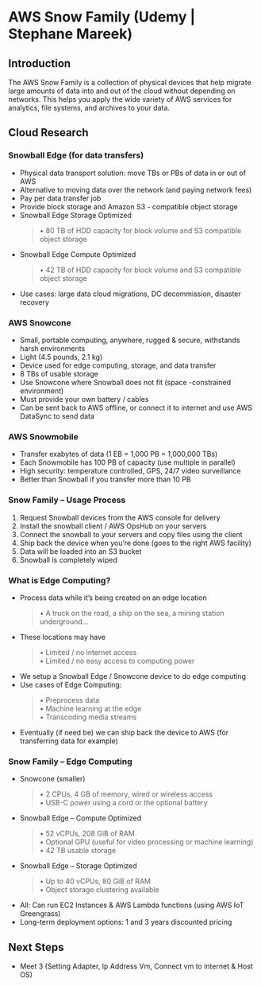 # AWS Snow Family (Udemy | Stephane Mareek)

## Introduction

The AWS Snow Family is a collection of physical devices that help migrate large amounts of data into and out of the cloud without depending on networks. This helps you apply the wide variety of AWS services for analytics, file systems, and archives to your data.

## Cloud Research

### Snowball Edge (for data transfers)

- Physical data transport solution: move TBs or PBs of data in or out
  of AWS
- Alternative to moving data over the network (and paying network
  fees)
- Pay per data transfer job
- Provide block storage and Amazon S3 - compatible object storage
- Snowball Edge Storage Optimized
  > • 80 TB of HDD capacity for block volume and S3 compatible object
  > storage
- Snowball Edge Compute Optimized
  > • 42 TB of HDD capacity for block volume and S3 compatible object
  > storage
- Use cases: large data cloud migrations, DC decommission, disaster
  recovery

### AWS Snowcone

- Small, portable computing, anywhere, rugged &
  secure, withstands harsh environments
- Light (4.5 pounds, 2.1 kg)
- Device used for edge computing, storage, and data
  transfer
- 8 TBs of usable storage
- Use Snowcone where Snowball does not fit
  (space
  -constrained environment)
- Must provide your own battery / cables
- Can be sent back to AWS offline, or connect it to
  internet and use AWS DataSync to send data

### AWS Snowmobile

- Transfer exabytes of data (1 EB = 1,000 PB = 1,000,000 TBs)
- Each Snowmobile has 100 PB of capacity (use multiple in parallel)
- High security: temperature controlled, GPS, 24/7 video surveillance
- Better than Snowball if you transfer more than 10 PB

### Snow Family – Usage Process

1. Request Snowball devices from the AWS console for delivery
2. Install the snowball client / AWS OpsHub on your servers
3. Connect the snowball to your servers and copy files using the client
4. Ship back the device when you’re done (goes to the right AWS
   facility)
5. Data will be loaded into an S3 bucket
6. Snowball is completely wiped

### What is Edge Computing?

- Process data while it’s being created on an edge location
  > • A truck on the road, a ship on the sea, a mining station underground...
- These locations may have
  > • Limited / no internet access
  > <br>• Limited / no easy access to computing power
- We setup a Snowball Edge / Snowcone device to do edge computing
- Use cases of Edge Computing:
  > • Preprocess data
  > <br>• Machine learning at the edge
  > <br>• Transcoding media streams
- Eventually (if need be) we can ship back the device to AWS (for transferring data for example)

### Snow Family – Edge Computing

- Snowcone (smaller)
  > • 2 CPUs, 4 GB of memory, wired or wireless access
  > <br>• USB-C power using a cord or the optional battery
- Snowball Edge – Compute Optimized
  > • 52 vCPUs, 208 GiB of RAM
  > <br>• Optional GPU (useful for video processing or machine learning)
  > <br>• 42 TB usable storage
- Snowball Edge – Storage Optimized
  > • Up to 40 vCPUs, 80 GiB of RAM
  > <br>• Object storage clustering available
- All: Can run EC2 Instances & AWS Lambda functions (using AWS IoT Greengrass)
- Long-term deployment options: 1 and 3 years discounted pricing

## Next Steps

- Meet 3 (Setting Adapter, Ip Address Vm, Connect vm to internet & Host OS)
